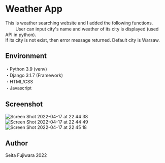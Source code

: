 # Weather App
This is weather searching website and I added the following functions. <br>　　
User can input city's name and weather of its city is displayed (used API in python). <br>
If its city is not exist, then error message returned. Default city is Warsaw. <br>

## Environment
・Python 3.9 (venv) <br>
・Django 3.1.7 (Framework) <br>
・HTML/CSS <br>
・Javascript <br>

## Screenshot
![Screen Shot 2022-04-17 at 22 44 38](https://user-images.githubusercontent.com/91435300/163798567-c733a0cc-3959-4e42-8441-f7e33130c4ac.png)
![Screen Shot 2022-04-17 at 22 44 49](https://user-images.githubusercontent.com/91435300/163798561-084b3289-c92e-4b9d-bcd4-525b7a79ae68.png)
![Screen Shot 2022-04-17 at 22 45 18](https://user-images.githubusercontent.com/91435300/163798562-2c268659-ea44-4e0b-8d17-88af6e426cae.png)

## Author 
Seita Fujiwara 2022
